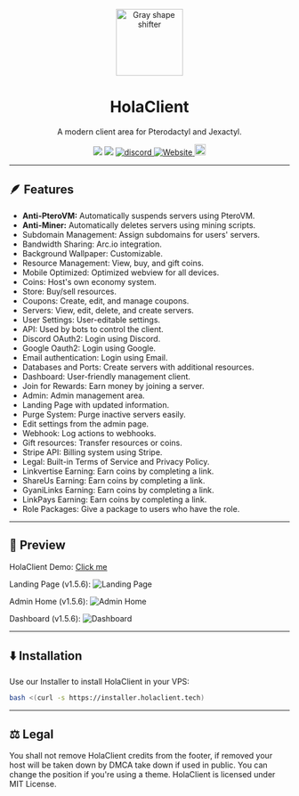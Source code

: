 <p align="center">
  <img src="https://media.discordapp.net/attachments/1082632266506850344/1108449684709703770/image.png" alt="Gray shape shifter" height="120" style="max-width: 100%;">
</p>
<h1 align="center" tabindex="-1" dir="auto">HolaClient</h1>
<p align="center" dir="auto">A modern client area for Pterodactyl and Jexactyl.</p>
<p align="center">
  <a><img src="https://img.shields.io/github/downloads/CR072/HolaClient/total?color=blue&label=Downloads @ Total"/>
  <img src="https://img.shields.io/github/downloads/CR072/HolaClient/latest/total?color=blue&label=Downloads @ Latest"/>
  <a href="https://discord.gg/CvqRH9TrYK"><img src="https://img.shields.io/discord/1038719273658499072?color=blue&label=Discord&logo=HolaClient&logoColor=blue" alt="discord" />
  <a href="https://docs.holaclient.tech"><img alt="Website" src="https://img.shields.io/website?down_color=lightred&down_message=Offline&label=Docs&up_color=blue&up_message=Online&url=https%3A%2F%2Fholaclient.tech%2F">
  <a  href="https://github.com/CR072/HolaClient/stargazers"><img src="https://img.shields.io/github/stars/CR072/HolaClient?label=Stars %E2%AD%90" height="20"/></a>
</p>

---

## 🪶 Features
- **Anti-PteroVM:** Automatically suspends servers using PteroVM.
- **Anti-Miner:** Automatically deletes servers using mining scripts.
- Subdomain Management: Assign subdomains for users' servers.
- Bandwidth Sharing: Arc.io integration.
- Background Wallpaper: Customizable.
- Resource Management: View, buy, and gift coins.
- Mobile Optimized: Optimized webview for all devices.
- Coins: Host's own economy system.
- Store: Buy/sell resources.
- Coupons: Create, edit, and manage coupons.
- Servers: View, edit, delete, and create servers.
- User Settings: User-editable settings.
- API: Used by bots to control the client.
- Discord OAuth2: Login using Discord.
- Google Oauth2: Login using Google.
- Email authentication: Login using Email.
- Databases and Ports: Create servers with additional resources.
- Dashboard: User-friendly management client.
- Join for Rewards: Earn money by joining a server.
- Admin: Admin management area.
- Landing Page with updated information.
- Purge System: Purge inactive servers easily.
- Edit settings from the admin page.
- Webhook: Log actions to webhooks.
- Gift resources: Transfer resources or coins.
- Stripe API: Billing system using Stripe.
- Legal: Built-in Terms of Service and Privacy Policy.
- Linkvertise Earning: Earn coins by completing a link.
- ShareUs Earning: Earn coins by completing a link.
- GyaniLinks Earning: Earn coins by completing a link.
- LinkPays Earning: Earn coins by completing a link.
- Role Packages: Give a package to users who have the role.

---


## 👀 Preview
HolaClient Demo: [Click me](https://demo.holaclient.tech/)

Landing Page (v1.5.6):
![Landing Page](https://github.com/CR072/HolaClient/assets/102372274/8b3b0cea-1b7f-44e3-abf4-6da6c09a6e2b)

Admin Home (v1.5.6):
![Admin Home](https://github.com/CR072/HolaClient/assets/102372274/7a748fb0-1d6d-43ea-a1e2-4ce394d1d363)

Dashboard (v1.5.6):
![Dashboard](https://github.com/CR072/HolaClient/assets/102372274/2fcbb24a-ef24-4c7b-880c-736beee63f6f)

---

## ⬇️ Installation
Use our Installer to install HolaClient in your VPS:<br>
```bash
bash <(curl -s https://installer.holaclient.tech)
```
    
---
    
## ⚖️  Legal
You shall not remove HolaClient credits from the footer, if removed your host will be taken down by DMCA take down if used in public. You can change the position if you're using a theme. HolaClient is licensed under MIT License.
